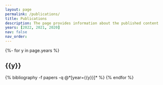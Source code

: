 ```yaml
---
layout: page
permalink: /publications/
title: Publications
description: The page provides information about the published content of the research. It includes a list of all published content in several journals or conferences, organized by date or category. Each entry in the list contains the title of the article or post, the name of the author, and the publication date. In addition, the publication page may include a summary of each article or position and links to the full text.
years: [2022, 2021, 2020]
nav: false
nav_order: 
---
```

<!-- _pages/publications.md -->
<div class="publications">

{%- for y in page.years %}
  <h2 class="year">{{y}}</h2>
  {% bibliography -f papers -q @*[year={{y}}]* %}
{% endfor %}

</div>
